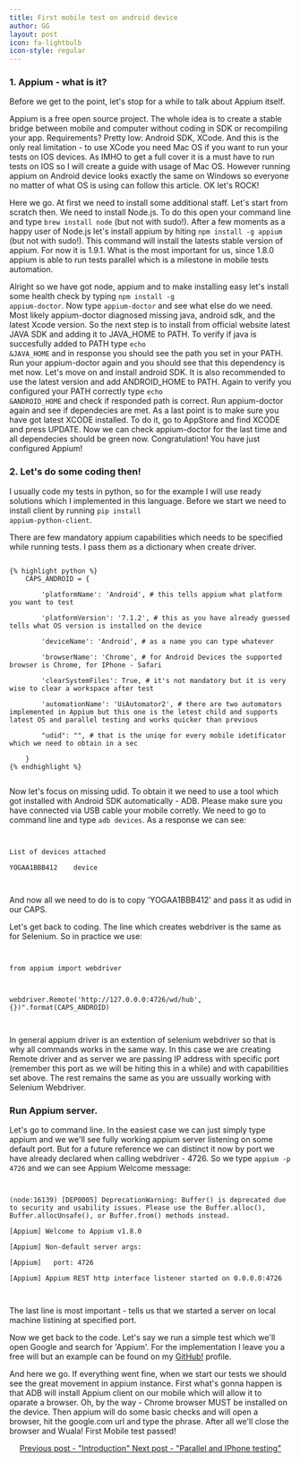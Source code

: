 ```yaml
---
title: First mobile test on android device
author: GG
layout: post
icon: fa-lightbulb
icon-style: regular
---
```


<h3>1. Appium - what is it?</h3>


Before we get to the point, let's stop for a while to talk about Appium itself.


Appium is a free open source project. The whole idea is to create a stable bridge between mobile and computer without coding in SDK or recompiling your app. Requirements? Pretty low: Android SDK, XCode. And this is the only real limitation  - to use XCode you need Mac OS if you want to run your tests on IOS devices. As IMHO to get a full cover it is a must have to run tests on IOS so I will create a guide with usage of Mac OS. However running appium on Android device looks exactly the same on Windows so everyone no matter of what OS is using can follow this article. OK let's ROCK!


Here we go. At first we need to install some additional staff. Let's start from scratch then. We need to install Node.js. To do this open your command line and type <code>brew install node</code> (but not with sudo!). After a few moments as a happy user of Node.js let's install appium by hiting <code>npm install -g appium</code> (but not with sudo!). This command will install the latests stable version of appium. For now it is 1.9.1. What is the most important for us, since 1.8.0 appium is able to run tests parallel which is a milestone in mobile tests automation. 

Alright so we have got node, appium and to make installing easy let's install some health check by typing <code>npm install -g appium-doctor</code>. Now type <code>appium-doctor</code> and see what else do we need. Most likely appium-doctor diagnosed missing java, android sdk, and the latest Xcode version. So the next step is to install from official website latest JAVA SDK and adding it to JAVA_HOME to PATH. To verify if java is succesfully added to PATH type <code>echo &JAVA_HOME</code> and in response you should see the path you set in your PATH. Run your appium-doctor again and you should see that this dependency is met now. Let's move on and install android SDK. It is also recommended to use the latest version and add ANDROID_HOME to PATH. Again to verify you configured your PATH correctly type <code>echo &ANDROID_HOME</code> and check if responded path is correct. Run appium-doctor again and see if dependecies are met. As a last point is to make sure you have got latest XCODE installed. To do it, go to AppStore and find XCODE and press UPDATE. Now we can check appium-doctor for the last time and all dependecies should be green now. Congratulation! You have just configured Appium!

 
<h3>2. Let's do some coding then!</h3>


I usually code my tests in python, so for the example I will use ready solutions which I implemented in this language. Before we start we need to install client by running <code>pip install appium-python-client</code>.

There are few mandatory appium capabilities which needs to be specified while running tests. I pass them as a dictionary when create driver.

 <pre><code>
{% highlight python %}
    CAPS_ANDROID = {

        'platformName': 'Android', # this tells appium what platform you want to test

        'platformVersion': '7.1.2', # this as you have already guessed tells what OS version is installed on the device

        'deviceName': 'Android', # as a name you can type whatever

        'browserName': 'Chrome', # for Android Devices the supported browser is Chrome, for IPhone - Safari

        'clearSystemFiles': True, # it's not mandatory but it is very wise to clear a workspace after test

        'automationName': 'UiAutomator2', # there are two automators implemented in Appium but this one is the letest child and supports latest OS and parallel testing and works quicker than previous

        "udid": "", # that is the uniqe for every mobile idetificator which we need to obtain in a sec

    }
{% endhighlight %}
  </code></pre>

Now let's focus on missing udid. To obtain it we need to use a tool which got installed with Android SDK automatically - ADB. Please make sure you have connected via USB cable your mobile corretly. We need to go to command line and type <code>adb devices</code>. As a response we can see:

  <pre><code>

List of devices attached

YOGAA1BBB412    device

   </code></pre>

And now all we need to do is to copy 'YOGAA1BBB412' and pass it as udid in our CAPS.

 

Let's get back to coding. The line which creates webdriver is the same as for Selenium. So in practice we use:

   <pre><code>

from appium import webdriver

 

webdriver.Remote('http://127.0.0.0:4726/wd/hub', {})".format(CAPS_ANDROID)

    </code></pre>

In general appium driver is an extention of selenium webdriver so that is why all commands works in the same way. In this case we are creating Remote driver and as server we are passing IP address with specific port (remember this port as we will be hiting this in a while) and with capabilities set above. The rest remains the same as you are ussually working with Selenium Webdriver.

 

<h3> Run Appium server.</h3>	

Let's go to command line. In the easiest case we can just simply type appium and we we'll see fully working appium server listening on some default port. But for a future reference we can distinct it now by port we have already declared when calling webdriver - 4726. So we type <code>appium -p 4726</code> and we can see Appium Welcome message:

 <pre><code>

(node:16139) [DEP0005] DeprecationWarning: Buffer() is deprecated due to security and usability issues. Please use the Buffer.alloc(), Buffer.allocUnsafe(), or Buffer.from() methods instead.

[Appium] Welcome to Appium v1.8.0

[Appium] Non-default server args:

[Appium]   port: 4726

[Appium] Appium REST http interface listener started on 0.0.0.0:4726

 </code></pre>

The last line is most important - tells us that we started a server on local machine listining at specified port.

 

Now we get back to the code. Let's say we run a simple test which we'll open Google and search for 'Appium'. For the implementation I leave you a free will but an example can be found on my <a href="https://github.com/appiumator/appmation1">GitHub!</a> profile.

And here we go. If everything went fine, when we start our tests we should see the great movement in appium instance. First what's gonna happen is that ADB will install Appium client on our mobile which will allow it to oparate a browser. Oh, by the way - Chrome browser MUST be installed on the device. Then appium will do some basic checks and will open a browser, hit the google.com url and type the phrase. After all we'll close the browser and Wuala! First Mobile test passed!


<center><a href="https://appiumator.github.io/2018/10/08/introduction.html">Previous post - "Introduction"   </a> <a href="https://appiumator.github.io/2018/10/20/paralellAndIphoneTesting.html">Next post - "Parallel and IPhone testing"</a></center>